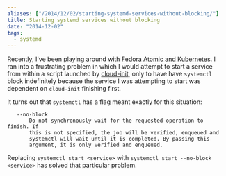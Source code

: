 ```yaml
---
aliases: ["/2014/12/02/starting-systemd-services-without-blocking/"]
title: Starting systemd services without blocking
date: "2014-12-02"
tags:
  - systemd
---
```


Recently, I've been playing around with [Fedora Atomic and
Kubernetes][atomic-post].  I ran into a frustrating problem in which I
would attempt to start a service from within a script launched by
[cloud-init][], only to have have `systemctl` block indefinitely
because the service I was attempting to start was dependent on
`cloud-init` finishing first.

[atomic-post]: |filename|/2014-11-24-fedora-atomic-openstack-and-kubernetes-oh-my.md
[cloud-init]: http://cloudinit.readthedocs.org/

It turns out that `systemctl` has a flag meant exactly for this
situation:

       --no-block
           Do not synchronously wait for the requested operation to finish. If
           this is not specified, the job will be verified, enqueued and
           systemctl will wait until it is completed. By passing this
           argument, it is only verified and enqueued.

Replacing `systemctl start <service>` with `systemctl start --no-block
<service>` has solved that particular problem.


